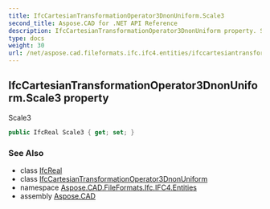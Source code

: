 ```yaml
---
title: IfcCartesianTransformationOperator3DnonUniform.Scale3
second_title: Aspose.CAD for .NET API Reference
description: IfcCartesianTransformationOperator3DnonUniform property. Scale3
type: docs
weight: 30
url: /net/aspose.cad.fileformats.ifc.ifc4.entities/ifccartesiantransformationoperator3dnonuniform/scale3/
---
```

## IfcCartesianTransformationOperator3DnonUniform.Scale3 property

Scale3

```csharp
public IfcReal Scale3 { get; set; }
```

### See Also

* class [IfcReal](../../../aspose.cad.fileformats.ifc.ifc4.types/ifcreal/)
* class [IfcCartesianTransformationOperator3DnonUniform](../)
* namespace [Aspose.CAD.FileFormats.Ifc.IFC4.Entities](../../ifccartesiantransformationoperator3dnonuniform/)
* assembly [Aspose.CAD](../../../)


